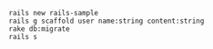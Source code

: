     rails new rails-sample
    rails g scaffold user name:string content:string
    rake db:migrate
    rails s
